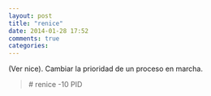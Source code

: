 ```yaml
---
layout: post
title: "renice"
date: 2014-01-28 17:52
comments: true
categories: 
---
```

(Ver nice). Cambiar la prioridad de un proceso en marcha.

>\# renice -10 PID

